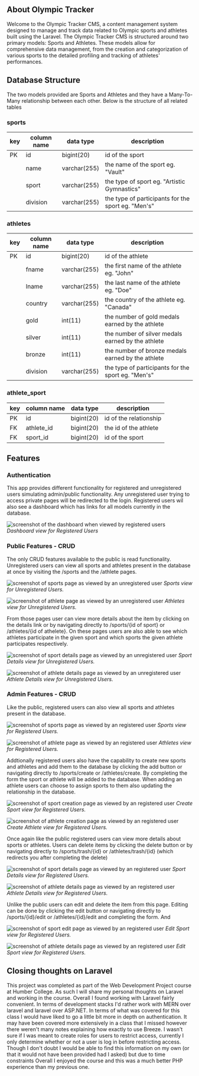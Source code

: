 ## About Olympic Tracker

Welcome to the Olympic Tracker CMS, a content management system designed to manage and track data related to Olympic sports and athletes built using the Laravel. The Olympic Tracker CMS is structured around two primary models: Sports and Athletes. These models allow for comprehensive data management, from the creation and categorization of various sports to the detailed profiling and tracking of athletes' performances.

## Database Structure

The two models provided are Sports and Athletes and they have a Many-To-Many relationship between each other. Below is the structure of all related tables

### sports

| key | column name | data type   | description                                        |
| --- | ----------- | ----------- | -------------------------------------------------- |
| PK  | id          | bigint(20)  | id of the sport                                    |
|     | name        | varchar(255)| the name of the sport eg. "Vault"                  |
|     | sport       | varchar(255)| the type of sport eg. "Artistic Gymnastics"        |
|     | division    | varchar(255)| the type of participants for the sport eg. "Men's" |

### athletes                                                                            
| key | column name | data type   | description                                        |
| --- | ----------- | ----------- | -------------------------------------------------- |
| PK  | id          | bigint(20)  | id of the athlete                                  |
|     | fname       | varchar(255)| the first name of the athlete eg. "John"           |
|     | lname       | varchar(255)| the last name of the athlete eg. "Doe"             |
|     | country     | varchar(255)| the country of the athlete eg. "Canada"            |
|     | gold        | int(11)     | the number of gold medals earned by the athlete    |
|     | silver      | int(11)     | the number of silver medals earned by the athlete  |
|     | bronze      | int(11)     | the number of bronze medals earned by the athlete  |
|     | division    | varchar(255)| the type of participants for the sport eg. "Men's" |

### athlete_sport                                                                        
| key | column name | data type   | description                                        |
| --- | ----------- | ----------- | -------------------------------------------------- |
| PK  | id          | bigint(20)  | id of the relationship                             |
| FK  | athlete_id  | bigint(20)  | the id of the athlete                              |
| FK  | sport_id    | bigint(20)  | id of the sport                                    |

## Features

### Authentication

This app provides different functionality for registered and unregistered users simulating admin/public functionality. Any unregistered user trying to access private pages will be redirected to the login. Registered users wil also see a dashboard which has links for all models currently in the database.

![screenshot of the dashboard when viewed by registered users](public/readme/dashboard_admin.png)
*Dashboard view for Registered Users*  

### Public Features - CRUD

The only CRUD features available to the public is read functionality. Unregistered users can view all sports and athletes present in the database at once by visiting the /sports and the /athlete pages.


![screenshot of sports page as viewed by an unregistered user](public/readme/sports_index_guest.png)
*Sports view for Unregistered Users.*



![screenshot of athlete page as viewed by an unregistered user](public/readme/athletes_index_guest.png)
*Athletes view for Unregistered Users.*


From those pages user can view more details about the item by clicking on the details link or by navigating directly to /sports/{id of sport} or /athletes/{id of athelete}. On these pages users are also able to see which athletes participate in the given sport and which sports the given athlete participates respectively.


![screenshot of sport details page as viewed by an unregistered user](public/readme/sports_show_guest.png)
*Sport Details view for Unregistered Users.*



![screenshot of athlete details page as viewed by an unregistered user](public/readme/athletes_show_guest.png)
*Athlete Details view for Unregistered Users.*



### Admin Features - CRUD

Like the public, registered users can also view all sports and athletes present in the database.


![screenshot of sports page as viewed by an registered user](public/readme/sports_index_admin.png)
*Sports view for Registered Users.*



![screenshot of athlete page as viewed by an registered user](public/readme/athletes_index_admin.png)
*Athletes view for Registered Users.*



Addtionally registered users also have the capability to create new sports and athletes and add them to the database by clicking the add button or navigating directly to /sports/create or /athletes/create. By completing the form the sport or athlete will be added to the database. When adding an athlete users can choose to assign sports to them also updating the relationship in the database.


![screenshot of sport creation page as viewed by an registered user](public/readme/sports_create_admin.png)
*Create Sport view for Registered Users.*



![screenshot of athlete creation page as viewed by an registered user](public/readme/athletes_create_admin.png)
*Create Athlete view for Registered Users.*


Once again like the public registered users can view more details about sports or athletes. Users can delete items by clicking the delete button or by navigating directly to /sports/trash/{id} or /athletes/trash/{id} (which redirects you after completing the delete)


![screenshot of sport details page as viewed by an registered user](public/readme/sports_show_admin.png)
*Sport Details view for Registered Users.*



![screenshot of athlete details page as viewed by an registered user](public/readme/athletes_show_admin.png)
*Athlete Details view for Registered Users.*


Unlike the public users can edit and delete the item from this page. Editing can be done by clicking the edit button or navigating directly to /sports/{id}/edit or /athletes/{id}/edit and completing the form. And 


![screenshot of sport edit page as viewed by an registered user](public/readme/sports_show_admin.png)
*Edit Sport view for Registered Users.*


![screenshot of athlete details page as viewed by an registered user](public/readme/athletes_show_admin.png)
*Edit Sport view for Registered Users.*



## Closing thoughts on Laravel

This project was completed as part of the Web Development Project course at Humber College. As such I will share my personal thoughts on Laravel and working in the course. Overall I found working with Laravel fairly convenient. In terms of development stacks I'd rather work with MERN over laravel and laravel over ASP.NET. In terms of what was covered for this class I would have liked to go a little bit more in depth on authentication. It may have been covered more extensively in a class that I missed however there weren't many notes explaining how exactly to use Breeze. I wasn't sure if I was meant to create roles for users to restrict access, currently I only determine whether or not a user is log in before restricting access. Though I don't doubt I would be able to find this information on my own (or that it would not have been provided had I asked) but due to time constraints Overall I enjoyed the course and this was a much better PHP experience than my previous one.
